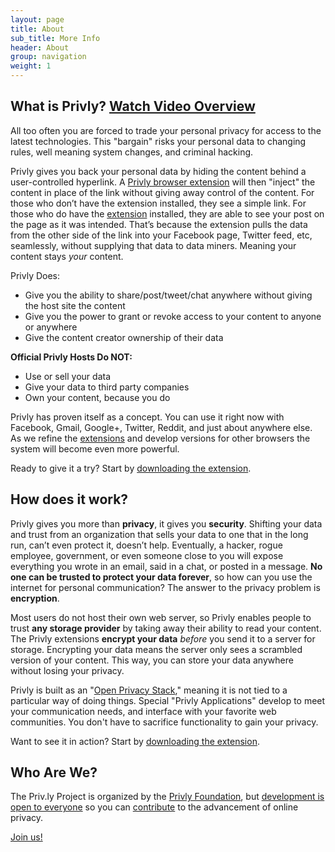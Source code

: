 ```yaml
---
layout: page
title: About
sub_title: More Info
header: About
group: navigation
weight: 1
---
```


## What is Privly? <a class="btn btn-large btn-primary" href="https://vimeo.com/83073455">Watch Video Overview <span class="fa fa-arrow-right"></span></a>

All too often you are forced to trade your personal privacy for access to the latest technologies. This "bargain" risks your personal data to changing rules, well meaning system changes, and criminal hacking.

Privly gives you back your personal data by hiding the content behind a user-controlled hyperlink. A [Privly browser extension](/pages/download.html) will then "inject" the content in place of the link without giving away control of the content. For those who don’t have the extension installed, they see a simple link. For those who do have the [extension](/pages/download.html) installed, they are able to see your post on the page as it was intended. That’s because the extension pulls the data from the other side of the link into your Facebook page, Twitter feed, etc, seamlessly, without supplying that data to data miners. Meaning your content stays _your_ content.

Privly Does:

- Give you the ability to share/post/tweet/chat anywhere without giving the host site the content
- Give you the power to grant or revoke access to your content to anyone or anywhere
- Give the content creator ownership of their data

**Official Privly Hosts Do NOT:**

- Use or sell your data
- Give your data to third party companies
- Own your content, because you do

Privly has proven itself as a concept. You can use it right now with Facebook, Gmail, Google+, Twitter, Reddit, and just about anywhere else. As we refine the [extensions](/pages/download.html) and develop versions for other browsers the system will become even more powerful.

Ready to give it a try? Start by [downloading the extension](/pages/download.html).

## <i class="fa fa-lock"></i> How does it work?

Privly gives you more than **privacy**, it gives you **security**. Shifting your data and trust from an organization that sells your data to one that in the long run, can’t even protect it, doesn’t help. Eventually, a hacker, rogue employee, government, or even someone close to you will expose everything you wrote in an email, said in a chat, or posted in a message. **No one can be trusted to protect your data forever**, so how can you use the internet for personal communication? The answer to the privacy problem is **encryption**.

Most users do not host their own web server, so Privly enables people to trust **any storage provider** by taking away their ability to read your content. The Privly extensions **encrypt your data** _before_ you send it to a server for storage. Encrypting your data means the server only sees a scrambled version of your content. This way, you can store your data anywhere without losing your privacy.

Privly is built as an "[Open Privacy Stack](http://programming.oreilly.com/2013/07/securing-user-content-in-the-javascriptable-web.html)," meaning it is not tied to a particular way of doing things. Special "Privly Applications" develop to meet your communication needs, and interface with your favorite web communities. You don't have to sacrifice functionality to gain your privacy.

Want to see it in action? Start by [downloading the extension](/pages/download.html).

## <i class="fa fa-users"></i> Who Are We?

The Priv.ly Project is organized by the [Privly Foundation](https://privly.org/), but [development is open to everyone](/pages/join.html) so you can [contribute](/pages/join.html) to the advancement of online privacy.

[Join us!](/pages/join.html)
